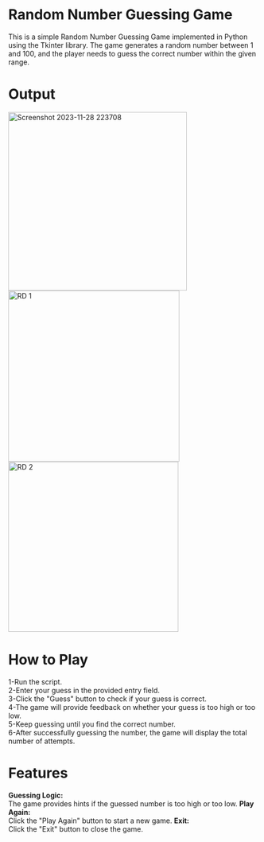 # Random Number Guessing Game
This is a simple Random Number Guessing Game implemented in Python using the Tkinter library. The game generates a random number between 1 and 100, and the player needs to guess the correct number within the given range.

# Output

<img width="359" alt="Screenshot 2023-11-28 223708" src="https://github.com/israilyas/Random_Number_Guessing_Game/assets/146584634/604b5104-756e-43ac-8a38-bbf870fe4d71">

<img width="344" alt="RD 1" src="https://github.com/israilyas/Random_Number_Guessing_Game/assets/146584634/06ce3f5e-b6ac-4d3a-beab-abf3738eff66">

<img width="342" alt="RD 2" src="https://github.com/israilyas/Random_Number_Guessing_Game/assets/146584634/c8c1e1dc-65a6-42f1-b6db-ebb9113b63c0">



# How to Play

1-Run the script. <Br>
2-Enter your guess in the provided entry field.<Br>
3-Click the "Guess" button to check if your guess is correct.<Br>
4-The game will provide feedback on whether your guess is too high or too low.<Br>
5-Keep guessing until you find the correct number.<Br>
6-After successfully guessing the number, the game will display the total number of attempts.<Br>

# Features

**Guessing Logic:** <br>
The game provides hints if the guessed number is too high or too low.
**Play Again:** <br>
Click the "Play Again" button to start a new game.
**Exit:** <br>
Click the "Exit" button to close the game.


